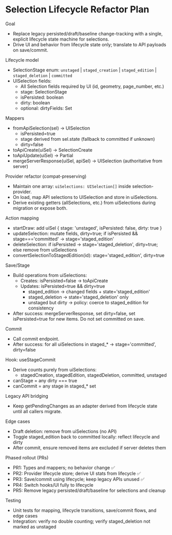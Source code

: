 # Selection Lifecycle Refactor Plan

Goal
- Replace legacy persisted/draft/baseline change-tracking with a single, explicit lifecycle state machine for selections.
- Drive UI and behavior from lifecycle state only; translate to API payloads on save/commit.

Lifecycle model
- SelectionStage enum: `unstaged` | `staged_creation` | `staged_edition` | `staged_deletion` | `committed`
- UISelection fields:
  - All Selection fields required by UI (id, geometry, page_number, etc.)
  - stage: SelectionStage
  - isPersisted: boolean
  - dirty: boolean
  - optional: dirtyFields: Set<string>

Mappers
- fromApiSelection(sel) -> UISelection
  - isPersisted=true
  - stage derived from sel.state (fallback to committed if unknown)
  - dirty=false
- toApiCreate(uiSel) -> SelectionCreate
- toApiUpdate(uiSel) -> Partial<Selection>
- mergeServerResponse(uiSel, apiSel) -> UISelection (authoritative from server)

Provider refactor (compat-preserving)
- Maintain one array: `uiSelections: UISelection[]` inside selection-provider.
- On load, map API selections to UISelection and store in uiSelections.
- Derive existing getters (allSelections, etc.) from uiSelections during migration or expose both.

Action mapping
- startDraw: add uiSel { stage: 'unstaged', isPersisted: false, dirty: true }
- updateSelection: mutate fields, dirty=true; if isPersisted && stage==='committed' -> stage='staged_edition'
- deleteSelection: if isPersisted -> stage='staged_deletion', dirty=true; else remove from uiSelections
- convertSelectionToStagedEdition(id): stage='staged_edition', dirty=true

Save/Stage
- Build operations from uiSelections:
  - Creates: isPersisted=false -> toApiCreate
  - Updates: isPersisted=true && dirty=true
    - staged_edition -> changed fields + state='staged_edition'
    - staged_deletion -> state='staged_deletion' only
    - unstaged but dirty -> policy: coerce to staged_edition for consistency
- After success: mergeServerResponse, set dirty=false, set isPersisted=true for new items. Do not set committed on save.

Commit
- Call commit endpoint.
- After success: for all uiSelections in staged_* -> stage='committed', dirty=false

Hook: useStageCommit
- Derive counts purely from uiSelections:
  - stagedCreation, stagedEdition, stagedDeletion, committed, unstaged
- canStage = any dirty === true
- canCommit = any stage in staged_* set

Legacy API bridging
- Keep getPendingChanges as an adapter derived from lifecycle state until all callers migrate.

Edge cases
- Draft deletion: remove from uiSelections (no API)
- Toggle staged_edition back to committed locally: reflect lifecycle and dirty
- After commit, ensure removed items are excluded if server deletes them

Phased rollout (PRs)
- PR1: Types and mappers; no behavior change ✅
- PR2: Provider lifecycle store; derive UI stats from lifecycle ✅
- PR3: Save/commit using lifecycle; keep legacy APIs unused ✅
- PR4: Switch hooks/UI fully to lifecycle
- PR5: Remove legacy persisted/draft/baseline for selections and cleanup

Testing
- Unit tests for mapping, lifecycle transitions, save/commit flows, and edge cases
- Integration: verify no double counting; verify staged_deletion not marked as unstaged

